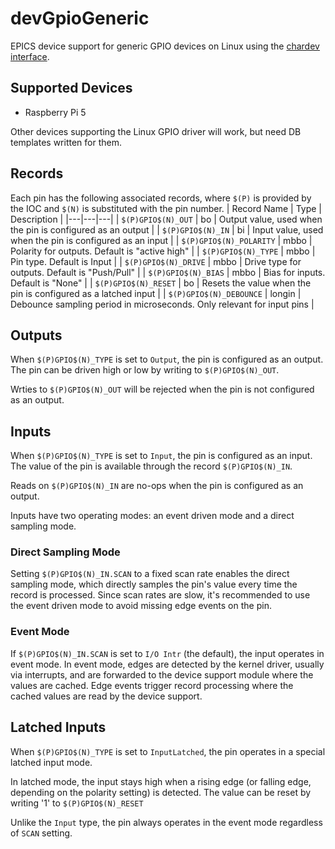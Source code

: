 # devGpioGeneric

EPICS device support for generic GPIO devices on Linux using the [chardev interface](https://docs.kernel.org/userspace-api/gpio/chardev.html).

## Supported Devices

* Raspberry Pi 5

Other devices supporting the Linux GPIO driver will work, but need DB templates written for them.

## Records

Each pin has the following associated records, where `$(P)` is provided by the IOC and `$(N)` is substituted with the pin number.
| Record Name | Type | Description |
|---|---|---|
| `$(P)GPIO$(N)_OUT` | bo | Output value, used when the pin is configured as an output |
| `$(P)GPIO$(N)_IN` | bi | Input value, used when the pin is configured as an input |
| `$(P)GPIO$(N)_POLARITY` | mbbo | Polarity for outputs. Default is "active high" |
| `$(P)GPIO$(N)_TYPE` | mbbo | Pin type. Default is Input |
| `$(P)GPIO$(N)_DRIVE` | mbbo | Drive type for outputs. Default is "Push/Pull" | 
| `$(P)GPIO$(N)_BIAS` | mbbo | Bias for inputs. Default is "None" |
| `$(P)GPIO$(N)_RESET` | bo | Resets the value when the pin is configured as a latched input |
| `$(P)GPIO$(N)_DEBOUNCE` | longin | Debounce sampling period in microseconds. Only relevant for input pins |

## Outputs

When `$(P)GPIO$(N)_TYPE` is set to `Output`, the pin is configured as an output. The pin can be driven high or low by writing to 
`$(P)GPIO$(N)_OUT`.

Wrties to `$(P)GPIO$(N)_OUT` will be rejected when the pin is not configured as an output.

## Inputs

When `$(P)GPIO$(N)_TYPE` is set to `Input`, the pin is configured as an input. The value of the pin is available through the record `$(P)GPIO$(N)_IN`.

Reads on `$(P)GPIO$(N)_IN` are no-ops when the pin is configured as an output.

Inputs have two operating modes: an event driven mode and a direct sampling mode.

### Direct Sampling Mode

Setting `$(P)GPIO$(N)_IN.SCAN` to a fixed scan rate enables the direct sampling mode, which directly samples the pin's value every time the record is processed.
Since scan rates are slow, it's recommended to use the event driven mode to avoid missing edge events on the pin.

### Event Mode

If `$(P)GPIO$(N)_IN.SCAN` is set to `I/O Intr` (the default), the input operates in event mode. In event mode, edges are detected by the kernel driver, usually via interrupts,
and are forwarded to the device support module where the values are cached. Edge events trigger record processing where the cached values are read by the device support.

## Latched Inputs

When `$(P)GPIO$(N)_TYPE` is set to `InputLatched`, the pin operates in a special latched input mode.

In latched mode, the input stays high when a rising edge (or falling edge, depending on the polarity setting) is detected.
The value can be reset by writing '1' to `$(P)GPIO$(N)_RESET`

Unlike the `Input` type, the pin always operates in the event mode regardless of `SCAN` setting.
